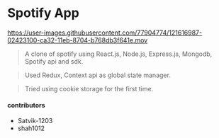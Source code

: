 # Spotify App 




https://user-images.githubusercontent.com/77904774/121616987-02423100-ca32-11eb-8704-b768db3f641e.mov



> A clone of spotify using React.js, Node.js, Express.js, Mongodb, Spotify api and sdk.
 
> Used Redux, Context api as global state manager.

> Tried using cookie storage for the first time.


#### contributors 

* Satvik-1203
* shah1012
